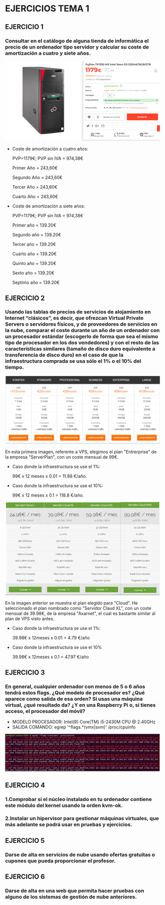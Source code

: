 # EJERCICIOS TEMA 1

## EJERCICIO 1
### Consultar en el catálogo de alguna tienda de informática el precio de un ordenador tipo servidor y calcular su coste de amortización a cuatro y siete años.

![servidor](https://github.com/JaviMancilla/Ejercicios_IV_18-19/blob/master/Ejercicios_Tema_1/Imagenes_T1/servidor.png)


- Coste de amortización a cuatro años:

	PVP=1179€;      PVP sin IVA = 974,38€

	Primer Año = 243,60€

	Segundo Año = 243,60€

	Tercer Año = 243,60€

	Cuarto Año = 243,60€	


- Coste de amortización a siete años:

	PVP=1179€;      PVP sin IVA = 974,38€

	Primer año = 139.20€

	Segundo año = 139.20€

	Tercer año = 139.20€

	Cuarto año = 139.20€

	Quinto año = 139.20€

	Sexto año = 139.20€

	Septimo año = 139.20€


## EJERCICIO 2
### Usando las tablas de precios de servicios de alojamiento en Internet “clásicos”, es decir, que ofrezcan Virtual Private Servers o servidores físicos, y de proveedores de servicios en la nube, comparar el coste durante un año de un ordenador con un procesador estándar (escogerlo de forma que sea el mismo tipo de procesador en los dos vendedores) y con el resto de las características similares (tamaño de disco duro equivalente a transferencia de disco duro) en el caso de que la infraestructura comprada se usa sólo el 1% o el 10% del tiempo.

![serverplan](https://github.com/JaviMancilla/Ejercicios_IV_18-19/blob/master/Ejercicios_Tema_1/Imagenes_T1/VPS_ejerc2.PNG)

En esta primera imagen, referente a VPS, elegimos el plan "Entrerprise" de la empresa "ServerPlan", con un coste mensual de 99€. 

- Caso donde la infraestructura se use el 1%:
    
	99€ x 12 meses x 0.01 = 11.88 €/año.

- Caso donde la infraestructura se use el 10%:
    
	99€ x 12 meses x 0.1 = 118.8 €/año.

![axarnet](https://github.com/JaviMancilla/Ejercicios_IV_18-19/blob/master/Ejercicios_Tema_1/Imagenes_T1/Cloud_ejerc2.PNG)

En la imagen anterior se muestra el plan elegido para "Cloud". He seleccionado el plan nombrado como "Servidor Claud XL", con un coste mensual de 39.98€, de la empresa "Axarnet", el cual es bastante similar al plan de VPS visto antes.
- Caso donde la infraestructura se use el 1%:

	39.98€ x 12meses x 0.01 = 4.79 €/año

- Caso donde la infraestructura se use el 10%

	39.98€ x 12meses x 0.1 = 47.97 €/año

## EJERCICIO 3
### En general, cualquier ordenador con menos de 5 o 6 años tendrá estos flags. ¿Qué modelo de procesador es? ¿Qué aparece como salida de esa orden? Si usas una máquina virtual, ¿qué resultado da? ¿Y en una Raspberry Pi o, si tienes acceso, el procesador del móvil?


- MODELO PROCESADOR: Intel(R) Core(TM) i5-2430M CPU @ 2.40GHz
- SALIDA COMANDO: egrep '^flags.*(vmx|svm)' /proc/cpuinfo

![salida](https://github.com/JaviMancilla/Ejercicios_IV_18-19/blob/master/Ejercicios_Tema_1/Imagenes_T1/salidadE3.png)

## EJERCICIO 4
### 1.Comprobar si el núcleo instalado en tu ordenador contiene este módulo del kernel usando la orden kvm-ok.
### 2.Instalar un hipervisor para gestionar máquinas virtuales, que más adelante se podrá usar en pruebas y ejercicios.

## EJERCICIO 5
### Darse de alta en servicios de nube usando ofertas gratuitas o cupones que pueda proporcionar el profesor.

## EJERCICIO 6
### Darse de alta en una web que permita hacer pruebas con alguno de los sistemas de gestión de nube anteriores.
